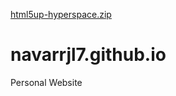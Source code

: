 [html5up-hyperspace.zip](https://github.com/navarrjl/navarrjl7.github.io/files/6313849/html5up-hyperspace.zip)
# navarrjl7.github.io
Personal Website
